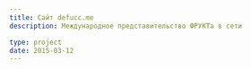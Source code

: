 ```yaml
---
title: Сайт defucc.me
description: Международное представительство ФРУКТа в сети

type: project
date: 2015-03-12
---
```

